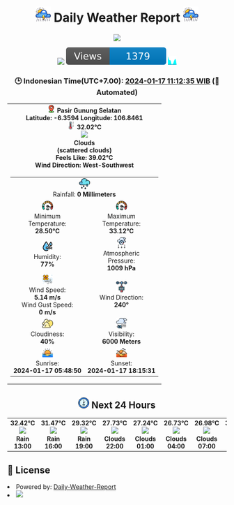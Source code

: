 # <h1 align='center'><img height='35' src='images/cloud.png'> Daily Weather Report <img height='35' src='images/cloud.png'></h1>
<p align=center><img align=center height='80' src=https://openweathermap.org/themes/openweathermap/assets/img/logo_white_cropped.png></p>

<p align=center><img src=https://github.com/Julius-Ulee/Daily-Weather-Report/actions/workflows/weather.yml/badge.svg> <img src=https://github.com/Julius-Ulee/github-profile-views-counter/blob/master/svg/736731255/badge.svg> <img height='20' src=https://github.com/Julius-Ulee/github-profile-views-counter/blob/master/graph/736731255/small/week.png></p>
<h3 align='center'>🕒 Indonesian Time(UTC+7.00): <u>2024-01-17 11:12:35 WIB</u> (🤖Automated)</h3>

<table align='center'>
<tr>
<td align='center'><img src='images/placeholder.png' height='18'> <b>Pasir Gunung Selatan</b><br><b>Latitude: -6.3594 Longitude: 106.8461</b><br><img src='images/thermometer.png' height='18'> <b>32.02°C</b><br><img src='https://openweathermap.org/img/w/03d.png' height='50'><br><b>Clouds</b><br><b>(scattered clouds)</b><br><b>Feels Like: 39.02°C<br><b>Wind Direction: West-Southwest</b></b></td>
</tr>
<td>
<table>
<tr>
<td align=center colspan=2><img src=images/rain.png height=25><br>Rainfall: <b>0 Millimeters</b></td>
</tr>
<tr>
<td align='center'><img src='images/fast.png' height='25'><br>Minimum<br>Temperature:<br><b>28.50°C</b></td>
<td align='center'><img src='images/fast.png' height='25'><br>Maximum<br>Temperature:<br><b>33.12°C</b></td>
</tr>
<tr>
<td align='center'><img src='images/humidity.png' height='25'><br>Humidity:<br><b>77%</b></td>
<td align='center'><img src='images/atmospheric.png' height='25'><br>Atmospheric<br>Pressure:<br><b>1009 hPa</b></td>
</tr>
<tr>
<td align='center'><img src='images/air-flow.png' height='25'><br>Wind Speed:<br><b>5.14 m/s</b><br>Wind Gust Speed:<br><b>0 m/s</b></td>
<td align='center'><img src='images/anemometer.png' height='25'><br>Wind Direction:<br><b>240°</b></td>
</tr>
<tr>
<td align='center'><img src='images/cloudy.png' height='25'><br>Cloudiness:<br><b>40%</b></td>
<td align='center'><img src='images/low-visibility.png' height='25'><br>Visibility:<br><b>6000 Meters</b></td>
</tr>
<tr>
<td align='center'><img src='images/sunrise.png' height='25'><br>Sunrise:<br><b>2024-01-17 05:48:50</b></td>
<td align='center'><img src='images/sunsets.png' height='25'><br>Sunset:<br><b>2024-01-17 18:15:31</b></td>
</tr>
</table>
</table>
<h2 align=center><img src=images/clock.png height=25> Next 24 Hours</h2>
<table align=center>
<tr>
<td align=center><b>32.42°C</b><br><img src='https://openweathermap.org/img/w/10d.png' height='50'><br><b>Rain</b><br><b>13:00</b></td>
<td align=center><b>31.47°C</b><br><img src='https://openweathermap.org/img/w/10d.png' height='50'><br><b>Rain</b><br><b>16:00</b></td>
<td align=center><b>29.32°C</b><br><img src='https://openweathermap.org/img/w/10n.png' height='50'><br><b>Rain</b><br><b>19:00</b></td>
<td align=center><b>27.73°C</b><br><img src='https://openweathermap.org/img/w/04n.png' height='50'><br><b>Clouds</b><br><b>22:00</b></td>
<td align=center><b>27.24°C</b><br><img src='https://openweathermap.org/img/w/04n.png' height='50'><br><b>Clouds</b><br><b>01:00</b></td>
<td align=center><b>26.73°C</b><br><img src='https://openweathermap.org/img/w/04n.png' height='50'><br><b>Clouds</b><br><b>04:00</b></td>
<td align=center><b>26.98°C</b><br><img src='https://openweathermap.org/img/w/04d.png' height='50'><br><b>Clouds</b><br><b>07:00</b></td>
<td align=center><b>30.04°C</b><br><img src='https://openweathermap.org/img/w/10d.png' height='50'><br><b>Rain</b><br><b>10:00</b></td>
</tr>
</table>
<h2>📄 License</h2>
<li>Powered by: <a href=https://github.com/Julius-Ulee/Daily-Weather-Report>Daily-Weather-Report</a></li>
<li><a href=https://github.com/Julius-Ulee/Daily-Weather-Report/blob/main/LICENSE><img src=https://img.shields.io/badge/License-MIT-yellow.svg></a></li>
